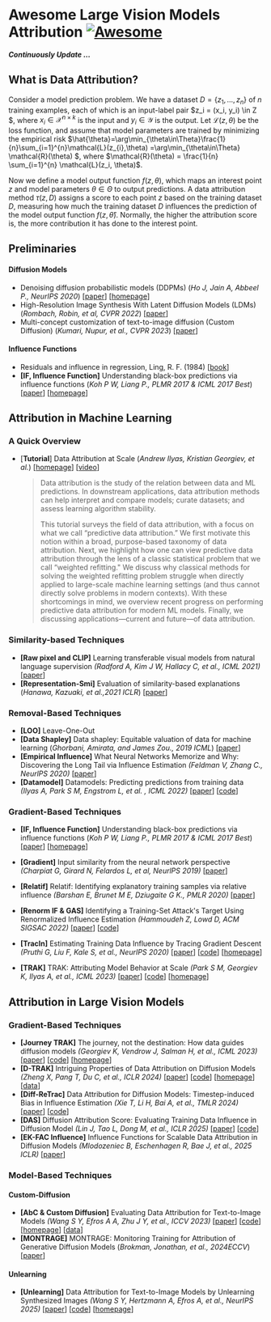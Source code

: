 # Awesome Large Vision Models Attribution  [![Awesome](https://cdn.rawgit.com/sindresorhus/awesome/d7305f38d29fed78fa85652e3a63e154dd8e8829/media/badge.svg)](https://github.com/sindresorhus/awesome)

***Continuously Update ...***

## What is Data Attribution?

Consider a model prediction problem. We have a dataset $D=\{z_1, ..., z_n \}$ of $n$ training examples, each of which is an input-label pair $z_i = (x_i, y_i) \in Z $, where $x_i \in \mathcal{X}^{n\times k}$ is the input and $y_i \in \mathcal{Y}$ is the output. Let $\mathcal{L}(z,\theta)$ be the loss function, and assume that model parameters are trained by minimizing the empirical risk  $\hat{\theta}=\arg\min_{\theta\in\Theta}\frac{1}{n}\sum_{i=1}^{n}\mathcal{L}(z_{i},\theta) =\arg\min_{\theta\in\Theta} \mathcal{R}(\theta) $, where $\mathcal{R}(\theta) = \frac{1}{n} \sum_{i=1}^{n} \mathcal{L}(z_i, \theta)$.

Now we define a model output function $f(z,\theta)$, which maps an interest point $z$ and model parameters $\theta\in\Theta$ to output predictions. A data attribution method $\tau(z,D)$ assigns a score to each point $z$ based on the training dataset $D$, measuring how much the training dataset $D$ influences the prediction of the model output function $f(z,\hat{\theta})$. Normally, the higher the attribution score is, the more contribution it has done to the interest point.

## Preliminaries

#### Diffusion Models

+ Denoising diffusion probabilistic models (DDPMs) (*Ho J, Jain A, Abbeel P., NeurIPS 2020*) [[paper](https://proceedings.neurips.cc/paper_files/paper/2020/file/4c5bcfec8584af0d967f1ab10179ca4b-Paper.pdf)] [[homepage](https://proceedings.neurips.cc/paper/2020/hash/4c5bcfec8584af0d967f1ab10179ca4b-Abstract.html)]
+ High-Resolution Image Synthesis With Latent Diffusion Models (LDMs)  (*Rombach, Robin, et al, CVPR 2022*) [[paper](https://openaccess.thecvf.com/content/CVPR2022/html/Rombach_High-Resolution_Image_Synthesis_With_Latent_Diffusion_Models_CVPR_2022_paper)]
+ Multi-concept customization of text-to-image diffusion (Custom Diffusion) (*Kumari, Nupur, et al., CVPR 2023*) [[paper](http://openaccess.thecvf.com/content/CVPR2023/html/Kumari_Multi-Concept_Customization_of_Text-to-Image_Diffusion_CVPR_2023_paper.html)]

#### Influence Functions

+ Residuals and influence in regression, Ling, R. F. (1984) [[book](https://www.tandfonline.com/doi/pdf/10.1080/00401706.1984.10487996)]
+ **[IF, Influence Function]** Understanding black-box predictions via influence functions (*Koh P W, Liang P., PLMR 2017 & ICML 2017 Best*) [[paper](https://proceedings.mlr.press/v70/koh17a/koh17a.pdf)] [[homepage](https://proceedings.mlr.press/v70/koh17a?ref=https://githubhelp.com)]



## Attribution in Machine Learning

### A Quick Overview

+ [**Tutorial**] Data Attribution at Scale (*Andrew Ilyas, Kristian Georgiev, et al.*) [[homepage](https://ml-data-tutorial.org/)] [[video](https://icml.cc/virtual/2024/tutorial/35228)]

  > Data attribution is the study of the relation between data and ML predictions. In downstream applications, data attribution methods can help interpret and compare models; curate datasets; and assess learning algorithm stability.
  >
  > This tutorial surveys the field of data attribution, with a focus on what we call “predictive data attribution.” We first motivate this notion within a broad, purpose-based taxonomy of data attribution. Next, we highlight how one can view predictive data attribution through the lens of a classic statistical problem that we call “weighted refitting." We discuss why classical methods for solving the weighted refitting problem struggle when directly applied to large-scale machine learning settings (and thus cannot directly solve problems in modern contexts). With these shortcomings in mind, we overview recent progress on performing predictive data attribution for modern ML models. Finally, we discussing applications—current and future—of data attribution.



### Similarity-based Techniques

+ **[Raw pixel and CLIP]** Learning transferable visual models from natural language supervision *(Radford A, Kim J W, Hallacy C, et al., ICML 2021)* [[paper](https://proceedings.mlr.press/v139/radford21a)]
+ **[Representation-Smi]** Evaluation of similarity-based explanations (*Hanawa, Kazuaki, et al.,2021 ICLR*) [[paper](https://arxiv.org/abs/2006.04528)]



### Removal-Based Techniques

+ **[LOO]** Leave-One-Out
+ **[Data Shapley]** Data shapley: Equitable valuation of data for machine learning (*Ghorbani, Amirata, and James Zou., 2019 ICML*) [[paper](https://proceedings.mlr.press/v97/ghorbani19c.html)]
+ **[Empirical Influence]** What Neural Networks Memorize and Why: Discovering the Long Tail via Influence Estimation *(Feldman V, Zhang C., NeurlPS 2020)* [[paper](https://proceedings.neurips.cc/paper/2020/hash/1e14bfe2714193e7af5abc64ecbd6b46-Abstract.html?ref=the-batch-deeplearning-ai)]
+ **[Datamodel]** Datamodels: Predicting predictions from training data *(Ilyas A, Park S M, Engstrom L, et al. , ICML 2022)* [[paper](https://arxiv.org/abs/2202.00622)] [[code](https://github.com/MadryLab/datamodels-data)]



### Gradient-Based Techniques

+ **[IF, Influence Function]** Understanding black-box predictions via influence functions (*Koh P W, Liang P., PLMR 2017 & ICML 2017 Best*) [[paper](https://proceedings.mlr.press/v70/koh17a/koh17a.pdf)] [[homepage](https://proceedings.mlr.press/v70/koh17a?ref=https://githubhelp.com)]
+ **[Gradient]** Input similarity from the neural network perspective *(Charpiat G, Girard N, Felardos L, et al, NeurlPS 2019)* [[paper](https://proceedings.neurips.cc/paper/2019/hash/c61f571dbd2fb949d3fe5ae1608dd48b-Abstract.html)]
+ **[Relatif]** Relatif: Identifying explanatory training samples via relative influence *(Barshan E, Brunet M E, Dziugaite G K., PMLR 2020)* [[paper](https://proceedings.mlr.press/v108/barshan20a.html)]
+ **[Renorm IF & GAS]** Identifying a Training-Set Attack's Target Using Renormalized Influence Estimation *(Hammoudeh Z, Lowd D, ACM SIGSAC 2022)* [[paper](https://dl.acm.org/doi/abs/10.1145/3548606.3559335)] [[code](https://github.com/ZaydH/target_identification)]

+ **[TracIn]** Estimating Training Data Influence by Tracing Gradient Descent *(Pruthi G, Liu F, Kale S, et al., NeurIPS 2020)* [[paper](https://proceedings.neurips.cc/paper_files/paper/2020/file/e6385d39ec9394f2f3a354d9d2b88eec-Paper.pdf)] [[code](https://github.com/frederick0329/TracIn)] [[homepage](https://proceedings.neurips.cc/paper/2020/hash/e6385d39ec9394f2f3a354d9d2b88eec-Abstract.html)] 
+ **[TRAK]** TRAK: Attributing Model Behavior at Scale  *(Park S M, Georgiev K, Ilyas A, et al., ICML 2023)* [[paper](https://arxiv.org/pdf/2303.14186)] [[code](https://github.com/MadryLab/trak)] [[homepage](https://trak.csail.mit.edu/)]



## Attribution in Large Vision Models

### Gradient-Based Techniques

+ **[Journey TRAK]** The journey, not the destination: How data guides diffusion models *(Georgiev K, Vendrow J, Salman H, et al., ICML 2023)* [[paper](https://arxiv.org/abs/2312.06205)] [[code](https://github.com/MadryLab/journey-TRAK)] [[homepage](https://gradientscience.org/diffusion-trak/)]
+ **[D-TRAK]** Intriguing Properties of Data Attribution on Diffusion Models *(Zheng X, Pang T, Du C, et al., ICLR 2024)* [[paper](https://arxiv.org/abs/2311.00500)] [[code](https://github.com/sail-sg/D-TRAK)] [[homepage](https://sail-sg.github.io/D-TRAK)] [[data](https://drive.google.com/drive/folders/1Ko1CI-nWo3NHWYpxfX2Un1t9UsuddVHX?usp=sharing)]
+ **[Diff-ReTrac]** Data Attribution for Diffusion Models: Timestep-induced Bias in Influence Estimation *(Xie T, Li H, Bai A, et al., TMLR 2024)* [[paper](https://arxiv.org/abs/2401.09031)] [[code](https://github.com/txie1/diffusion-ReTrac)]
+ **[DAS]** Diffusion Attribution Score: Evaluating Training Data Influence in Diffusion Model *(Lin J, Tao L, Dong M, et al., ICLR 2025)* [[paper](https://arxiv.org/abs/2410.18639)] [[code](https://anonymous.4open.science/r/Diffusion-Attribution-Score-411F/README.md)]
+ **[EK-FAC Influence]** Influence Functions for Scalable Data Attribution in Diffusion Models *(Mlodozeniec B, Eschenhagen R, Bae J, et al., 2025 ICLR)* [[paper](https://arxiv.org/abs/2410.13850)] 



### Model-Based Techniques

#### Custom-Diffusion

+ **[AbC &  Custom Diffusion]** Evaluating Data Attribution for Text-to-Image Models *(Wang S Y, Efros A A, Zhu J Y, et al., ICCV 2023)* [[paper](https://arxiv.org/abs/2306.09345)] [[code](https://github.com/peterwang512/GenDataAttribution)] [[homepage](https://peterwang512.github.io/GenDataAttribution/)] [[data](https://github.com/peterwang512/GenDataAttribution#dataset)]
+ **[MONTRAGE]** MONTRAGE: Monitoring Training for Attribution of Generative Diffusion Models (*Brokman, Jonathan, et al., 2024ECCV*) [[paper](https://link.springer.com/chapter/10.1007/978-3-031-73226-3_1)]

#### Unlearning

+ **[Unlearning]** Data Attribution for Text-to-Image Models by Unlearning Synthesized Images *(Wang S Y, Hertzmann A, Efros A, et al., NeurIPS 2025)* [[paper](https://proceedings.neurips.cc/paper_files/paper/2024/hash/07fbde96bee50f4e09303fd4f877c2f3-Abstract-Conference.html)] [[code](https://github.com/PeterWang512/AttributeByUnlearning)] [[homepage](https://peterwang512.github.io/AttributeByUnlearning/)]
